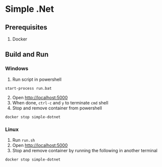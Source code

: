 # Simple .Net

## Prerequisites
1.  Docker

## Build and Run

### Windows
1.  Run script in powershell
```
start-process run.bat
```
2.  Open [http://localhost:5000](http://localhost:5000)
3.  When done, `ctrl-c` and `y` to terminate `cmd` shell
4.  Stop and remove container from powershell
```
docker stop simple-dotnet
```

### Linux
1.  Run `run.sh`
2.  Open [http://localhost:5000](http://localhost:5000)
3.  Stop and remove container by running the following in another terminal
```
docker stop simple-dotnet
```

